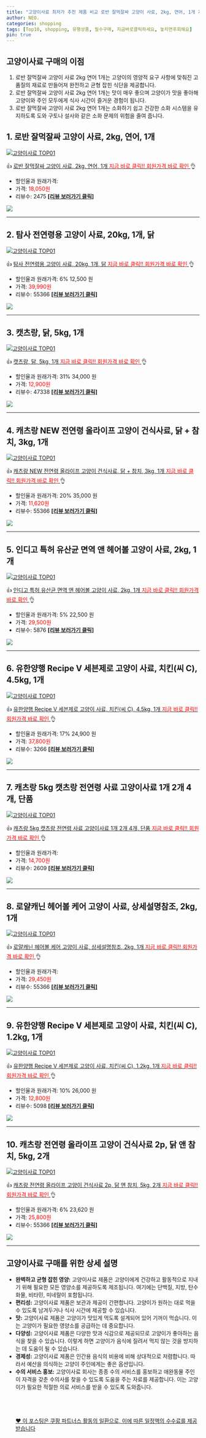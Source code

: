 ```yaml
---
title: "고양이사료 최저가 추천 제품 비교 로반 잘먹잘싸 고양이 사료, 2kg, 연어, 1개 가격 비교 최저가장점"
author: NEO.
categories: shopping
tags: [Top10, shopping, 유행상품, 필수구매, 지금바로클릭하세요, 놓치면후회해요]
pin: true
---
```

## 고양이사료 구매의 이점
1. 로반 잘먹잘싸 고양이 사료 2kg 연어 1개는 고양이의 영양적 요구 사항에 맞춰진 고품질의 재료로 만들어져 완전하고 균형 잡힌 식단을 제공합니다.
2. 로반 잘먹잘싸 고양이 사료 2kg 연어 1개는 맛이 매우 좋으며 고양이가 맛을 좋아해 고양이와 주인 모두에게 식사 시간이 즐거운 경험이 됩니다.
3. 로반 잘먹잘싸 고양이 사료 2kg 연어 1개는 소화하기 쉽고 건강한 소화 시스템을 유지하도록 도와 구토나 설사와 같은 소화 문제의 위험을 줄여 줍니다.

   

## 1. 로반 잘먹잘싸 고양이 사료, 2kg, 연어, 1개

[![고양이사료 TOP01](https://thumbnail8.coupangcdn.com/thumbnails/remote/490x490ex/image/retail/images/4526184362647053-44021bd6-cd2b-445c-956e-1c1d7ca5045f.jpg)](https://link.coupang.com/re/AFFSDP?lptag=AF3617701&subid=GithubCoopas&pageKey=7087758943&traceid=V0-153&itemId=17653519513&vendorItemId=85009464103)


👍 [로반 잘먹잘싸 고양이 사료, 2kg, 연어, 1개 <font color=red> 지금 바로 클릭!! 회원가격 바로 확인 </font> ](https://link.coupang.com/re/AFFSDP?lptag=AF3617701&subid=GithubCoopas&pageKey=7087758943&traceid=V0-153&itemId=17653519513&vendorItemId=85009464103) 👌 


- 할인율과 원래가격: 
- 가격: <span style='color:red'>18,050원</span>
- 리뷰수: 2475  [**[리뷰 보러가기 클릭]**](https://link.coupang.com/re/AFFSDP?lptag=AF3617701&subid=GithubCoopas&pageKey=7087758943&traceid=V0-153&itemId=17653519513&vendorItemId=85009464103)

[![](/discount_price.png)](https://link.coupang.com/re/AFFSDP?lptag=AF3617701&subid=GithubCoopas&pageKey=7087758943&traceid=V0-153&itemId=17653519513&vendorItemId=85009464103)

---


   

## 2. 탐사 전연령용 고양이 사료, 20kg, 1개, 닭

[![고양이사료 TOP01](https://thumbnail10.coupangcdn.com/thumbnails/remote/490x490ex/image/retail/images/1244572466192737-bcd4cc5a-95a8-4135-8700-6089c262ca2b.jpg)](https://link.coupang.com/re/AFFSDP?lptag=AF3617701&subid=GithubCoopas&pageKey=1173188814&traceid=V0-153&itemId=2151439093&vendorItemId=70149742855)


👍 [탐사 전연령용 고양이 사료, 20kg, 1개, 닭 <font color=red> 지금 바로 클릭!! 회원가격 바로 확인 </font> ](https://link.coupang.com/re/AFFSDP?lptag=AF3617701&subid=GithubCoopas&pageKey=1173188814&traceid=V0-153&itemId=2151439093&vendorItemId=70149742855) 👌 


- 할인율과 원래가격: 6%  12,500   원
- 가격: <span style='color:red'>39,990원</span>
- 리뷰수: 55366  [**[리뷰 보러가기 클릭]**](https://link.coupang.com/re/AFFSDP?lptag=AF3617701&subid=GithubCoopas&pageKey=1173188814&traceid=V0-153&itemId=2151439093&vendorItemId=70149742855)

[![](/discount_price.png)](https://link.coupang.com/re/AFFSDP?lptag=AF3617701&subid=GithubCoopas&pageKey=1173188814&traceid=V0-153&itemId=2151439093&vendorItemId=70149742855)

---


   

## 3. 캣츠랑, 닭, 5kg, 1개

[![고양이사료 TOP01](https://thumbnail7.coupangcdn.com/thumbnails/remote/490x490ex/image/retail/images/1659471616612998-4d2727a7-090c-4215-ad76-bcc5506dd056.jpg)](https://link.coupang.com/re/AFFSDP?lptag=AF3617701&subid=GithubCoopas&pageKey=6724266317&traceid=V0-153&itemId=15646712267&vendorItemId=70734097621)


👍 [캣츠랑, 닭, 5kg, 1개 <font color=red> 지금 바로 클릭!! 회원가격 바로 확인 </font> ](https://link.coupang.com/re/AFFSDP?lptag=AF3617701&subid=GithubCoopas&pageKey=6724266317&traceid=V0-153&itemId=15646712267&vendorItemId=70734097621) 👌 


- 할인율과 원래가격: 31%  34,000   원
- 가격: <span style='color:red'>12,900원</span>
- 리뷰수: 47338  [**[리뷰 보러가기 클릭]**](https://link.coupang.com/re/AFFSDP?lptag=AF3617701&subid=GithubCoopas&pageKey=6724266317&traceid=V0-153&itemId=15646712267&vendorItemId=70734097621)

[![](/discount_price.png)](https://link.coupang.com/re/AFFSDP?lptag=AF3617701&subid=GithubCoopas&pageKey=6724266317&traceid=V0-153&itemId=15646712267&vendorItemId=70734097621)

---


   

## 4. 캐츠랑 NEW 전연령 올라이프 고양이 건식사료, 닭 + 참치, 3kg, 1개

[![고양이사료 TOP01](https://thumbnail10.coupangcdn.com/thumbnails/remote/490x490ex/image/retail/images/87558449497438-d46ee9f4-46b4-409b-ad8a-3c4a6e933e83.png)](https://link.coupang.com/re/AFFSDP?lptag=AF3617701&subid=GithubCoopas&pageKey=6724266317&traceid=V0-153&itemId=15655821669&vendorItemId=70734097694)


👍 [캐츠랑 NEW 전연령 올라이프 고양이 건식사료, 닭 + 참치, 3kg, 1개 <font color=red> 지금 바로 클릭!! 회원가격 바로 확인 </font> ](https://link.coupang.com/re/AFFSDP?lptag=AF3617701&subid=GithubCoopas&pageKey=6724266317&traceid=V0-153&itemId=15655821669&vendorItemId=70734097694) 👌 


- 할인율과 원래가격: 20%  35,000   원
- 가격: <span style='color:red'>11,620원</span>
- 리뷰수: 55366  [**[리뷰 보러가기 클릭]**](https://link.coupang.com/re/AFFSDP?lptag=AF3617701&subid=GithubCoopas&pageKey=6724266317&traceid=V0-153&itemId=15655821669&vendorItemId=70734097694)

[![](/discount_price.png)](https://link.coupang.com/re/AFFSDP?lptag=AF3617701&subid=GithubCoopas&pageKey=6724266317&traceid=V0-153&itemId=15655821669&vendorItemId=70734097694)

---


   

## 5. 인디고 특허 유산균 면역 앤 헤어볼 고양이 사료, 2kg, 1개

[![고양이사료 TOP01](https://thumbnail7.coupangcdn.com/thumbnails/remote/490x490ex/image/retail/images/2023/02/01/17/1/f544fff6-151a-4186-8a3b-5315b636c4ec.jpg)](https://link.coupang.com/re/AFFSDP?lptag=AF3617701&subid=GithubCoopas&pageKey=7110283651&traceid=V0-153&itemId=17773062904&vendorItemId=84937243199)


👍 [인디고 특허 유산균 면역 앤 헤어볼 고양이 사료, 2kg, 1개 <font color=red> 지금 바로 클릭!! 회원가격 바로 확인 </font> ](https://link.coupang.com/re/AFFSDP?lptag=AF3617701&subid=GithubCoopas&pageKey=7110283651&traceid=V0-153&itemId=17773062904&vendorItemId=84937243199) 👌 


- 할인율과 원래가격: 5%  22,500   원
- 가격: <span style='color:red'>29,500원</span>
- 리뷰수: 5876  [**[리뷰 보러가기 클릭]**](https://link.coupang.com/re/AFFSDP?lptag=AF3617701&subid=GithubCoopas&pageKey=7110283651&traceid=V0-153&itemId=17773062904&vendorItemId=84937243199)

[![](/discount_price.png)](https://link.coupang.com/re/AFFSDP?lptag=AF3617701&subid=GithubCoopas&pageKey=7110283651&traceid=V0-153&itemId=17773062904&vendorItemId=84937243199)

---


   

## 6. 유한양행 Recipe V 세븐제로 고양이 사료, 치킨(씨 C), 4.5kg, 1개

[![고양이사료 TOP01](https://thumbnail7.coupangcdn.com/thumbnails/remote/490x490ex/image/retail/images/327472977036945-fbefbad4-010b-49e9-845f-ee8c0f3a4bfa.png)](https://link.coupang.com/re/AFFSDP?lptag=AF3617701&subid=GithubCoopas&pageKey=7734917729&traceid=V0-153&itemId=20794757273&vendorItemId=87864252490)


👍 [유한양행 Recipe V 세븐제로 고양이 사료, 치킨(씨 C), 4.5kg, 1개 <font color=red> 지금 바로 클릭!! 회원가격 바로 확인 </font> ](https://link.coupang.com/re/AFFSDP?lptag=AF3617701&subid=GithubCoopas&pageKey=7734917729&traceid=V0-153&itemId=20794757273&vendorItemId=87864252490) 👌 


- 할인율과 원래가격: 17%  24,900   원
- 가격: <span style='color:red'>37,800원</span>
- 리뷰수: 3266  [**[리뷰 보러가기 클릭]**](https://link.coupang.com/re/AFFSDP?lptag=AF3617701&subid=GithubCoopas&pageKey=7734917729&traceid=V0-153&itemId=20794757273&vendorItemId=87864252490)

[![](/discount_price.png)](https://link.coupang.com/re/AFFSDP?lptag=AF3617701&subid=GithubCoopas&pageKey=7734917729&traceid=V0-153&itemId=20794757273&vendorItemId=87864252490)

---


   

## 7. 캐츠랑 5kg 캣츠랑 전연령 사료 고양이사료 1개 2개 4개, 단품

[![고양이사료 TOP01](https://thumbnail9.coupangcdn.com/thumbnails/remote/490x490ex/image/vendor_inventory/d9ce/97dfe98a515620742f759351f7c6aacc189912c83cf71c522004ef72e145.jpg)](https://link.coupang.com/re/AFFSDP?lptag=AF3617701&subid=GithubCoopas&pageKey=6724266317&traceid=V0-153&itemId=20224056085&vendorItemId=87233640968)


👍 [캐츠랑 5kg 캣츠랑 전연령 사료 고양이사료 1개 2개 4개, 단품 <font color=red> 지금 바로 클릭!! 회원가격 바로 확인 </font> ](https://link.coupang.com/re/AFFSDP?lptag=AF3617701&subid=GithubCoopas&pageKey=6724266317&traceid=V0-153&itemId=20224056085&vendorItemId=87233640968) 👌 


- 할인율과 원래가격: 
- 가격: <span style='color:red'>14,700원</span>
- 리뷰수: 2609  [**[리뷰 보러가기 클릭]**](https://link.coupang.com/re/AFFSDP?lptag=AF3617701&subid=GithubCoopas&pageKey=6724266317&traceid=V0-153&itemId=20224056085&vendorItemId=87233640968)

[![](/discount_price.png)](https://link.coupang.com/re/AFFSDP?lptag=AF3617701&subid=GithubCoopas&pageKey=6724266317&traceid=V0-153&itemId=20224056085&vendorItemId=87233640968)

---


   

## 8. 로얄캐닌 헤어볼 케어 고양이 사료, 상세설명참조, 2kg, 1개

[![고양이사료 TOP01](https://thumbnail6.coupangcdn.com/thumbnails/remote/490x490ex/image/vendor_inventory/images/2018/06/06/16/0/c84f74d6-8894-42e7-a0b6-0041d9bc55a1.jpg)](https://link.coupang.com/re/AFFSDP?lptag=AF3617701&subid=GithubCoopas&pageKey=4629113156&traceid=V0-153&itemId=5746635632&vendorItemId=3741395427)


👍 [로얄캐닌 헤어볼 케어 고양이 사료, 상세설명참조, 2kg, 1개 <font color=red> 지금 바로 클릭!! 회원가격 바로 확인 </font> ](https://link.coupang.com/re/AFFSDP?lptag=AF3617701&subid=GithubCoopas&pageKey=4629113156&traceid=V0-153&itemId=5746635632&vendorItemId=3741395427) 👌 


- 할인율과 원래가격: 
- 가격: <span style='color:red'>29,450원</span>
- 리뷰수: 55366  [**[리뷰 보러가기 클릭]**](https://link.coupang.com/re/AFFSDP?lptag=AF3617701&subid=GithubCoopas&pageKey=4629113156&traceid=V0-153&itemId=5746635632&vendorItemId=3741395427)

[![](/discount_price.png)](https://link.coupang.com/re/AFFSDP?lptag=AF3617701&subid=GithubCoopas&pageKey=4629113156&traceid=V0-153&itemId=5746635632&vendorItemId=3741395427)

---


   

## 9. 유한양행 Recipe V 세븐제로 고양이 사료, 치킨(씨 C), 1.2kg, 1개

[![고양이사료 TOP01](https://thumbnail6.coupangcdn.com/thumbnails/remote/490x490ex/image/retail/images/1928406888985456-04bbba89-d5d8-4969-8a97-b11877d31771.png)](https://link.coupang.com/re/AFFSDP?lptag=AF3617701&subid=GithubCoopas&pageKey=7734917729&traceid=V0-153&itemId=20794757269&vendorItemId=87864252480)


👍 [유한양행 Recipe V 세븐제로 고양이 사료, 치킨(씨 C), 1.2kg, 1개 <font color=red> 지금 바로 클릭!! 회원가격 바로 확인 </font> ](https://link.coupang.com/re/AFFSDP?lptag=AF3617701&subid=GithubCoopas&pageKey=7734917729&traceid=V0-153&itemId=20794757269&vendorItemId=87864252480) 👌 


- 할인율과 원래가격: 10%  26,000   원
- 가격: <span style='color:red'>12,800원</span>
- 리뷰수: 5098  [**[리뷰 보러가기 클릭]**](https://link.coupang.com/re/AFFSDP?lptag=AF3617701&subid=GithubCoopas&pageKey=7734917729&traceid=V0-153&itemId=20794757269&vendorItemId=87864252480)

[![](/discount_price.png)](https://link.coupang.com/re/AFFSDP?lptag=AF3617701&subid=GithubCoopas&pageKey=7734917729&traceid=V0-153&itemId=20794757269&vendorItemId=87864252480)

---


   

## 10. 캐츠랑 전연령 올라이프 고양이 건식사료 2p, 닭 앤 참치, 5kg, 2개

[![고양이사료 TOP01](https://thumbnail6.coupangcdn.com/thumbnails/remote/490x490ex/image/retail/images/f940a2d3-3b33-48cf-97a7-b72b76b7b4eb8696357593396336375.png)](https://link.coupang.com/re/AFFSDP?lptag=AF3617701&subid=GithubCoopas&pageKey=6724266317&traceid=V0-153&itemId=19680453506&vendorItemId=86892927043)


👍 [캐츠랑 전연령 올라이프 고양이 건식사료 2p, 닭 앤 참치, 5kg, 2개 <font color=red> 지금 바로 클릭!! 회원가격 바로 확인 </font> ](https://link.coupang.com/re/AFFSDP?lptag=AF3617701&subid=GithubCoopas&pageKey=6724266317&traceid=V0-153&itemId=19680453506&vendorItemId=86892927043) 👌 


- 할인율과 원래가격: 6%  23,620   원
- 가격: <span style='color:red'>25,800원</span>
- 리뷰수: 55366  [**[리뷰 보러가기 클릭]**](https://link.coupang.com/re/AFFSDP?lptag=AF3617701&subid=GithubCoopas&pageKey=6724266317&traceid=V0-153&itemId=19680453506&vendorItemId=86892927043)

[![](/discount_price.png)](https://link.coupang.com/re/AFFSDP?lptag=AF3617701&subid=GithubCoopas&pageKey=6724266317&traceid=V0-153&itemId=19680453506&vendorItemId=86892927043)

---
## 고양이사료 구매를 위한 상세 설명
* **완벽하고 균형 잡힌 영양:** 고양이사료 제품은 고양이에게 건강하고 활동적으로 지내기 위해 필요한 모든 영양소를 제공하도록 제조됩니다. 여기에는 단백질, 지방, 탄수화물, 비타민, 미네랄이 포함됩니다.
* **편리성:** 고양이사료 제품은 보관과 제공이 간편합니다. 고양이가 원하는 대로 먹을 수 있도록 남겨두거나 식사 시간에 제공할 수 있습니다.
* **맛:** 고양이사료 제품은 고양이가 맛있게 먹도록 설계되어 있어 기꺼이 먹습니다. 이는 고양이가 필요한 영양소를 공급하는 데 중요합니다.
* **다양성:** 고양이사료 제품은 다양한 맛과 식감으로 제공되므로 고양이가 좋아하는 음식을 찾을 수 있습니다. 이렇게 하면 고양이가 음식에 질려서 먹지 않는 것을 방지하는 데 도움이 될 수 있습니다.
* **경제성:** 고양이사료 제품은 인간용 음식의 비용에 비해 상대적으로 저렴합니다. 따라서 예산을 의식하는 고양이 주인에게는 좋은 옵션입니다.
* **수의 서비스 홍보:** 고양이사료 회사는 종종 수의 서비스를 홍보하고 애완동물 주인이 자격을 갖춘 수의사를 찾을 수 있도록 도움을 주는 자료를 제공합니다. 이는 고양이가 필요한 적절한 의료 서비스를 받을 수 있도록 도와줍니다.<br><br><br><br><br> [ ❤  이 포스팅은 쿠팡 파트너스 활동의 일환으로, 이에 따른 일정액의 수수료를 제공받습니다](https://link.coupang.com/a/bcEFyh)